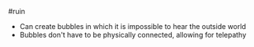 #ruin 
- Can create bubbles in which it is impossible to hear the outside world
- Bubbles don't have to be physically connected, allowing for telepathy